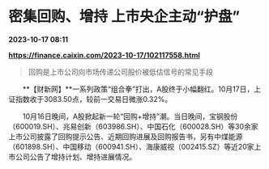 # 密集回购、增持 上市央企主动“护盘”

**2023-10-17 08:11**

**https://finance.caixin.com/2023-10-17/102117558.html**

> 回购是上市公司向市场传递公司股价被低估信号的常见手段

  

　　**【财新网】**一系列政策“组合拳”打出，A股终于小幅翻红。10月17日，上证指数收于3083.50点，较前一交易日微涨0.32%。

　　10月16日晚间，A股掀起新一轮“回购+增持”潮。当日晚间，宝钢股份（600019.SH）、兆易创新（603986.SH）、中国石化（600028.SH）等30余家上市公司披露了回购提示公告、近期回购进展及回购报告书，另有中煤能源（601898.SH）、中国移动（600941.SH）、海康威视（002415.SZ）等近20家上市公司公告了增持计划、增持进展情况。